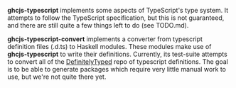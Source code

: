 **ghcjs-typescript** implements some aspects of TypeScript's type
system.  It attempts to follow the TypeScript specification, but this
is not guaranteed, and there are still quite a few things left to do
(see TODO.md).

**ghcjs-typescript-convert** implements a converter from typescript
definition files (.d.ts) to Haskell modules.  These modules make use
of **ghcjs-typescript** to write their definitions.  Currently, its
test-suite attempts to convert all of the
[DefinitelyTyped](https://github.com/borisyankov/DefinitelyTyped) repo
of typescript definitions.  The goal is to be able to generate
packages which require very little manual work to use, but we're not
quite there yet.
